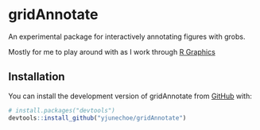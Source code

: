 # gridAnnotate

An experimental package for interactively annotating figures with grobs.

Mostly for me to play around with as I work through [R Graphics](https://www.routledge.com/R-Graphics-Third-Edition/Murrell/p/book/9781498789059)

<!-- badges: start -->
<!-- badges: end -->

## Installation

You can install the development version of gridAnnotate from [GitHub](https://github.com/) with:

``` r
# install.packages("devtools")
devtools::install_github("yjunechoe/gridAnnotate")
```
